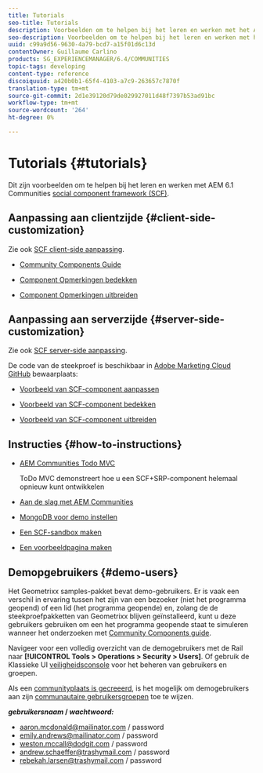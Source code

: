 ```yaml
---
title: Tutorials
seo-title: Tutorials
description: Voorbeelden om te helpen bij het leren en werken met het AEM Communities Social Component Framework (SCF)
seo-description: Voorbeelden om te helpen bij het leren en werken met het AEM Communities Social Component Framework (SCF)
uuid: c99a9d56-9630-4a79-bcd7-a15f01d6c13d
contentOwner: Guillaume Carlino
products: SG_EXPERIENCEMANAGER/6.4/COMMUNITIES
topic-tags: developing
content-type: reference
discoiquuid: a420b0b1-65f4-4103-a7c9-263657c7870f
translation-type: tm+mt
source-git-commit: 2d1e39120d79de029927011d48f7397b53ad91bc
workflow-type: tm+mt
source-wordcount: '264'
ht-degree: 0%

---
```



# Tutorials {#tutorials}

Dit zijn voorbeelden om te helpen bij het leren en werken met AEM 6.1 Communities [social component framework (SCF)](scf.md).

## Aanpassing aan clientzijde {#client-side-customization}

Zie ook [SCF client-side aanpassing](client-customize.md).

* [Community Components Guide](components-guide.md)

* [Component Opmerkingen bedekken](overlay-comments.md)

* [Component Opmerkingen uitbreiden](extend-comments.md)

## Aanpassing aan serverzijde {#server-side-customization}

Zie ook [SCF server-side aanpassing](server-customize.md).

De code van de steekproef is beschikbaar in [Adobe Marketing Cloud GitHub](https://github.com/Adobe-Marketing-Cloud) bewaarplaats:

* [Voorbeeld van SCF-component aanpassen](https://github.com/Adobe-Marketing-Cloud/aem-scf-sample-components-customize)

* [Voorbeeld van SCF-component bedekken](https://github.com/Adobe-Marketing-Cloud/aem-scf-sample-components-overlay)

* [Voorbeeld van SCF-component uitbreiden](https://github.com/Adobe-Marketing-Cloud/aem-scf-sample-components-extension)

## Instructies {#how-to-instructions}

* [AEM Communities Todo MVC](https://github.com/Adobe-Marketing-Cloud/aem-communities-todomvc-sample)

   ToDo MVC demonstreert hoe u een SCF+SRP-component helemaal opnieuw kunt ontwikkelen

* [Aan de slag met AEM Communities](getting-started.md)

* [MongoDB voor demo instellen](demo-mongo.md)

* [Een SCF-sandbox maken](an-scf-sandbox.md)

* [Een voorbeeldpagina maken](create-sample-page.md)

## Demopgebruikers {#demo-users}

Het Geometrixx samples-pakket bevat demo-gebruikers. Er is vaak een verschil in ervaring tussen het zijn van een bezoeker (niet het programma geopend) of een lid (het programma geopende) en, zolang de de steekproefpakketten van Geometrixx blijven geïnstalleerd, kunt u deze gebruikers gebruiken om een het programma geopende staat te simuleren wanneer het onderzoeken met [Community Components guide](components-guide.md).

Navigeer voor een volledig overzicht van de demogebruikers met de Rail naar **[!UICONTROL Tools > Operations > Security > Users]**. Of gebruik de Klassieke UI [veiligheidsconsole](http://localhost:4502/useradmin) voor het beheren van gebruikers en groepen.

Als een [communityplaats is gecreeerd](getting-started.md), is het mogelijk om demogebruikers aan zijn [communautaire gebruikersgroepen](users.md) toe te wijzen.

***gebruikersnaam* / *wachtwoord:***

* aaron.mcdonald@mailinator.com / password
* emily.andrews@mailinator.com / password
* weston.mccall@dodgit.com / password
* andrew.schaeffer@trashymail.com / password
* rebekah.larsen@trashymail.com / password
